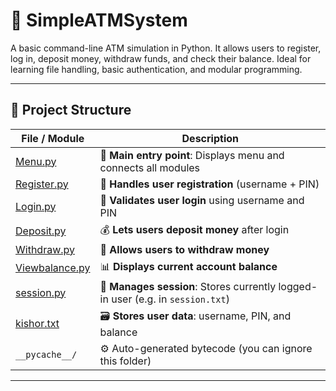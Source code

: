 # 🏧 SimpleATMSystem

A basic command-line ATM simulation in Python. It allows users to register, log in, deposit money, withdraw funds, and check their balance. Ideal for learning file handling, basic authentication, and modular programming.

---

## 📂 Project Structure

| File / Module            | Description |
|--------------------------|-------------|
| [Menu.py](project/Menu.py)         | 🔷 **Main entry point**: Displays menu and connects all modules |
| [Register.py](./Register.py) | 📝 **Handles user registration** (username + PIN) |
| [Login.py](./Login.py)       | 🔐 **Validates user login** using username and PIN |
| [Deposit.py](./Deposit.py)   | 💰 **Lets users deposit money** after login |
| [Withdraw.py](./Withdraw.py) | 💸 **Allows users to withdraw money** |
| [Viewbalance.py](./Viewbalance.py) | 📊 **Displays current account balance** |
| [session.py](./session.py)   | 🧠 **Manages session**: Stores currently logged-in user (e.g. in `session.txt`) |
| [kishor.txt](./kishor.txt)   | 🗃️ **Stores user data**: username, PIN, and balance |
| `__pycache__/`               | ⚙️ Auto-generated bytecode (you can ignore this folder) |

---


